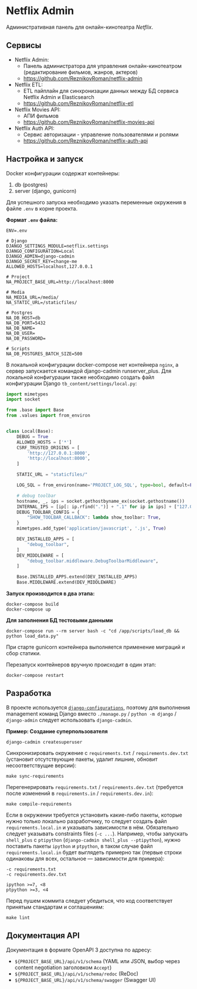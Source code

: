 # Netflix Admin

Административная панель для онлайн-кинотеатра _Netflix_.

## Сервисы
- Netflix Admin:
  - Панель администратора для управления онлайн-кинотеатром (редактирование фильмов, жанров, актеров)
  - https://github.com/ReznikovRoman/netflix-admin
- Netflix ETL:
  - ETL пайплайн для синхронизации данных между БД сервиса Netflix Admin и Elasticsearch
  - https://github.com/ReznikovRoman/netflix-etl
- Netflix Movies API:
  - АПИ фильмов
  - https://github.com/ReznikovRoman/netflix-movies-api
- Netflix Auth API:
  - Сервис авторизации - управление пользователями и ролями
  - https://github.com/ReznikovRoman/netflix-auth-api

## Настройка и запуск

Docker конфигурации содержат контейнеры:
1. db (postgres)
2. server (django, gunicorn)

Для успешного запуска необходимо указать переменные окружения в файле `.env` в корне проекта.

**Формат `.env` файла:**

```
ENV=.env

# Django
DJANGO_SETTINGS_MODULE=netflix.settings
DJANGO_CONFIGURATION=Local
DJANGO_ADMIN=django-cadmin
DJANGO_SECRET_KEY=change-me
ALLOWED_HOSTS=localhost,127.0.0.1

# Project
NA_PROJECT_BASE_URL=http://localhost:8000

# Media
NA_MEDIA_URL=/media/
NA_STATIC_URL=/staticfiles/

# Postgres
NA_DB_HOST=db
NA_DB_PORT=5432
NA_DB_NAME=
NA_DB_USER=
NA_DB_PASSWORD=

# Scripts
NA_DB_POSTGRES_BATCH_SIZE=500
```

В локальной конфигурации docker-compose нет контейнера `nginx`,
а сервер запускается командой django-cadmin runserver_plus.
Для локальной конфигурации также необходимо создать файл конфигурации Django `tb_content/settings/local.py`:

```python
import mimetypes
import socket

from .base import Base
from .values import from_environ


class Local(Base):
    DEBUG = True
    ALLOWED_HOSTS = ['*']
    CSRF_TRUSTED_ORIGINS = [
        'http://127.0.0.1:8000',
        'http://localhost:8000',
    ]

    STATIC_URL = "staticfiles/"

    LOG_SQL = from_environ(name='PROJECT_LOG_SQL', type=bool, default=False)

    # debug toolbar
    hostname, _, ips = socket.gethostbyname_ex(socket.gethostname())
    INTERNAL_IPS = [ip[: ip.rfind(".")] + ".1" for ip in ips] + ["127.0.0.1", "10.0.2.2"]
    DEBUG_TOOLBAR_CONFIG = {
        "SHOW_TOOLBAR_CALLBACK": lambda show_toolbar: True,
    }
    mimetypes.add_type('application/javascript', '.js', True)

    DEV_INSTALLED_APPS = [
        "debug_toolbar",
    ]
    DEV_MIDDLEWARE = [
        "debug_toolbar.middleware.DebugToolbarMiddleware",
    ]

    Base.INSTALLED_APPS.extend(DEV_INSTALLED_APPS)
    Base.MIDDLEWARE.extend(DEV_MIDDLEWARE)

```

**Запуск производится в два этапа:**

```
docker-compose build
docker-compose up
```

**Для заполнения БД тестовыми данными**
```shell
docker-compose run --rm server bash -c "cd /app/scripts/load_db && python load_data.py"
```

При старте gunicorn контейнера выполняется применение миграций и сбор статики.

Перезапуск контейнеров вручную происходит в один этап:

```
docker-compose restart
```

## Разработка

В проекте используется [`django-configurations`](https://django-configurations.readthedocs.io/en/latest/), поэтому для выполнения management команд Django вместо `./manage.py` / `python -m django` / `django-admin` следует использовать `django-cadmin`.

**Пример: Создание суперпользователя**
```shell
django-cadmin createsuperuser
```

Синхронизировать окружение с `requirements.txt` / `requirements.dev.txt` (установит отсутствующие пакеты, удалит лишние, обновит несоответствущие версии):

```shell
make sync-requirements
```

Перегенерировать `requirements.txt` / `requirements.dev.txt` (требуется после изменений в `requirements.in` / `requirements.dev.in`):

```shell
make compile-requirements
```

Если в окружении требуется установить какие-либо пакеты, которые нужно только локально разработчику, то следует создать файл `requirements.local.in` и указывать зависимости в нём. Обязательно следует указывать constraints files (`-c ...`). Например, чтобы запускать `shell_plus` c `ptipython` (`django-cadmin shell_plus --ptipython`), нужно поставить пакеты `ipython` и `ptpython`, в таком случае файл `requirements.local.in` будет выглядеть примерно так (первые строки одинаковы для всех, остальное — зависимости для примера):

```
-c requirements.txt
-c requirements.dev.txt

ipython >=7, <8
ptpython >=3, <4
```

Перед пушем коммита следует убедиться, что код соответствует принятым стандартам и соглашениям:

```shell
make lint
```

## Документация API

Документация в формате OpenAPI 3 доступна по адресу:

* `${PROJECT_BASE_URL}/api/v1/schema` (YAML или JSON, выбор через content negotiation заголовком `Accept`)
* `${PROJECT_BASE_URL}/api/v1/schema/redoc` (ReDoc)
* `${PROJECT_BASE_URL}/api/v1/schema/swagger` (Swagger UI)
